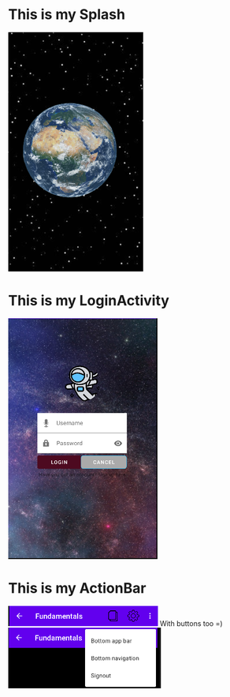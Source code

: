 # This is my Splash

![Splash](https://raw.githubusercontent.com/Braveras/First/master/gradle/Readme-images/splash.png)

# This is my LoginActivity

![LoginActivity](https://raw.githubusercontent.com/Braveras/First/master/gradle/Readme-images/login_activity.png)

# This is my ActionBar
![ActionBar](https://raw.githubusercontent.com/Braveras/First/master/gradle/Readme-images/actionBar.png)
With buttons too =)
![ActionBarButtons](https://raw.githubusercontent.com/Braveras/First/master/gradle/Readme-images/actionBar_buttons.png)
